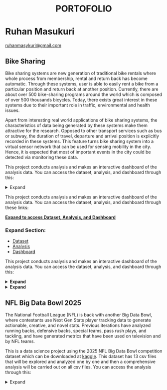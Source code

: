 
# <p align="center"> PORTOFOLIO</p>

# Ruhan Masukuri
ruhanmasykuri@gmail.com

## Bike Sharing
Bike sharing systems are new generation of traditional bike rentals where whole process from membership, rental and return 
back has become automatic. Through these systems, user is able to easily rent a bike from a particular position and return 
back at another position. Currently, there are about over 500 bike-sharing programs around the world which is composed of 
over 500 thousands bicycles. Today, there exists great interest in these systems due to their important role in traffic, 
environmental and health issues. 

Apart from interesting real world applications of bike sharing systems, the characteristics of data being generated by
these systems make them attractive for the research. Opposed to other transport services such as bus or subway, the duration
of travel, departure and arrival position is explicitly recorded in these systems. This feature turns bike sharing system into
a virtual sensor network that can be used for sensing mobility in the city. Hence, it is expected that most of important
events in the city could be detected via monitoring these data.

This project conducts analysis and makes an interactive dashboard of the analysis data. You can access the dataset, analysis, and dashboard through this: 
<details>
  <summary>Expand</summary>
	- [Dataset](https://github.com/hanru789/bike_sharing/tree/main/bike_sharing_dataset)
	- [Analysis](https://github.com/hanru789/bike_sharing/blob/main/Proyek%20Analisis%20Data.ipynb)
	- [Dashboard](https://bikesharing-s9xhfypjcgcng7yemj6hpq.streamlit.app/)
</details>

This project conducts analysis and makes an interactive dashboard of the analysis data. You can access the dataset, analysis, and dashboard through these links:

**[Expand to access Dataset, Analysis, and Dashboard](#expand-section)**

### Expand Section:
- [Dataset](https://github.com/hanru789/bike_sharing/tree/main/bike_sharing_dataset)
- [Analysis](https://github.com/hanru789/bike_sharing/blob/main/Proyek%20Analisis%20Data.ipynb)
- [Dashboard](https://bikesharing-s9xhfypjcgcng7yemj6hpq.streamlit.app/)


This project conducts analysis and makes an interactive dashboard of the analysis data. You can access the dataset, analysis, and dashboard through this:

<details>
  <summary><strong>Expand</strong></summary>
  
  - [Dataset](https://github.com/hanru789/bike_sharing/tree/main/bike_sharing_dataset)
  - [Analysis](https://github.com/hanru789/bike_sharing/blob/main/Proyek%20Analisis%20Data.ipynb)
  - [Dashboard](https://bikesharing-s9xhfypjcgcng7yemj6hpq.streamlit.app/)
  
</details>


<details>
  <summary><strong>Expand</strong></summary>
  <ul>
    <li><a href="https://github.com/hanru789/NFL-Big-Data-Bowl-2025/blob/main/about-games.ipynb">games.csv</a></li>
    <li>player_play.csv</li>
    <li>players.csv</li>
    <li>plays.csv</li>
    <li>tracking_week_1.csv</li>
    <li>tracking_week_2.csv</li>
    <li>tracking_week_3.csv</li>
    <li>tracking_week_4.csv</li>
    <li>tracking_week_5.csv</li>
    <li>tracking_week_6.csv</li>
    <li>tracking_week_7.csv</li>
    <li>tracking_week_8.csv</li>
    <li>tracking_week_9.csv</li>
    <li>Conclusion</li>
  </ul>
</details>



## NFL Big Data Bowl 2025
The National Football League (NFL) is back with another Big Data Bowl, where contestants use Next Gen Stats player tracking data to generate actionable, creative, and novel stats. Previous iterations have analyzed running backs, defensive backs, special teams, pass rush plays, and tackling, and have generated metrics that have been used on television and by NFL teams.

This is a data science project using the 2025 NFL Big Data Bowl competition dataset which can be downloaded at [kaggle](https://www.kaggle.com/competitions/nfl-big-data-bowl-2025/data?select=games.csv).
This dataset has 13 csv files that will be explored and analyzed one by one and then a comprehensive analysis will be carried out on all csv files. You can access the analysis through this:
<details>
  <summary>Expand</summary>
	
	
 ### [games.csv](https://github.com/hanru789/NFL-Big-Data-Bowl-2025/blob/main/about-games.ipynb)
 
 ### player_play.csv
 
 ### players.csv
 
 ### plays.csv
 
 ### tracking_week_1.csv
 
 ### tracking_week_2.csv
 
 ### tracking_week_3.csv
 
 ### tracking_week_4.csv
 
 ### tracking_week_5.csv
 
 ### tracking_week_6.csv
 
 ### tracking_week_7.csv
 
 ### tracking_week_8.csv
 
 ### tracking_week_9.csv
 
 ### Conclution
 
 </details>
